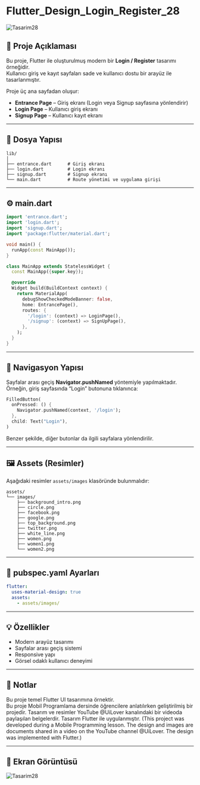 # Flutter_Design_Login_Register_28

![Tasarim28](ReadMeImages/tasarım28.png)

## 🎨 Proje Açıklaması

Bu proje, Flutter ile oluşturulmuş modern bir **Login / Register** tasarımı örneğidir.  
Kullanıcı giriş ve kayıt sayfaları sade ve kullanıcı dostu bir arayüz ile tasarlanmıştır.

Proje üç ana sayfadan oluşur:
- **Entrance Page** – Giriş ekranı (Login veya Signup sayfasına yönlendirir)
- **Login Page** – Kullanıcı giriş ekranı
- **Signup Page** – Kullanıcı kayıt ekranı

---

## 📂 Dosya Yapısı

```
lib/
│
├── entrance.dart      # Giriş ekranı
├── login.dart         # Login ekranı
├── signup.dart        # Signup ekranı
└── main.dart          # Route yönetimi ve uygulama girişi
```

---

## ⚙️ main.dart

```dart
import 'entrance.dart';
import 'login.dart';
import 'signup.dart';
import 'package:flutter/material.dart';

void main() {
  runApp(const MainApp());
}

class MainApp extends StatelessWidget {
  const MainApp({super.key});

  @override
  Widget build(BuildContext context) {
    return MaterialApp(
      debugShowCheckedModeBanner: false,
      home: EntrancePage(),
      routes: {
        '/login': (context) => LoginPage(),
        '/signup': (context) => SignUpPage(),
      },
    );
  }
}
```

---

## 🧭 Navigasyon Yapısı

Sayfalar arası geçiş **Navigator.pushNamed** yöntemiyle yapılmaktadır.  
Örneğin, giriş sayfasında “Login” butonuna tıklanınca:

```dart
FilledButton(
  onPressed: () {
    Navigator.pushNamed(context, '/login');
  },
  child: Text("Login"),
)
```

Benzer şekilde, diğer butonlar da ilgili sayfalara yönlendirilir.

---

## 🖼️ Assets (Resimler)

Aşağıdaki resimler `assets/images` klasöründe bulunmalıdır:

```
assets/
└── images/
    ├── background_intro.png
    ├── circle.png
    ├── facebook.png
    ├── google.png
    ├── top_background.png
    ├── twitter.png
    ├── white_line.png
    ├── women.png
    ├── women1.png
    └── women2.png
```

---

## 🧩 pubspec.yaml Ayarları

```yaml
flutter:
  uses-material-design: true
  assets:
    - assets/images/
```

---

## 💡 Özellikler

- Modern arayüz tasarımı  
- Sayfalar arası geçiş sistemi  
- Responsive yapı  
- Görsel odaklı kullanıcı deneyimi  

---

## 🧠 Notlar

Bu proje temel Flutter UI tasarımına örnektir.  
Bu proje Mobil Programlama dersinde öğrencilere anlatılırken geliştirilmiş bir projedir. Tasarım ve resimler YouTube @UiLover kanalındaki bir videoda paylaşılan belgelerdir. Tasarım Flutter ile uygulanmıştır. (This project was developed during a Mobile Programming lesson. The design and images are documents shared in a video on the YouTube channel @UiLover. The design was implemented with Flutter.)

---

## 📸 Ekran Görüntüsü

![Tasarim28](ReadMeImages/tasarım28.png)
